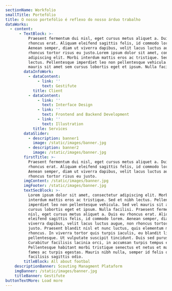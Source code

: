 ```yaml
---
sectionName: Workfolio
smallTitle: Portefólio
title: O nosso portefólio é reflexo do nosso árduo trabalho
dataWorks:
  - content:
      - TextBlock: >-
          Praesent fermentum dui nisl, eget cursus metus aliquet a. Duis eu
          rhoncus erat. Aliquam eleifend sagittis felis, id commodo lorem.
          Aenean semper, diam ut viverra dapibus, velit lacus luctus augue, non
          rhoncus tortor risus eu justo.Lorem ipsum dolor sit amet, consectetur
          adipiscing elit. Morbi interdum mattis eros ac tristique. Sed et nibh
          lectus. Pellentesque imperdiet leo non pellentesque vehicula. Sed vel
          mauris sit amet sem cursus lobortis eget et ipsum. Nulla facilisi.
        dataInfoWork:
          - dataContent:
              - link: ''
                text: Gestifute
            title: Client
          - dataContent:
              - link: ''
                text: Interface Design
              - link: ''
                text: Frontend and Backend Development
              - link: ''
                text: Illustration
            title: Services
        dataSlider:
          - description: banner1
            image: /static/images/banner.jpg
          - description: banner2
            image: /static/images/banner.jpg
        firstTitle: >-
          Praesent fermentum dui nisl, eget cursus metus aliquet a. Duis eu
          rhoncus erat. Aliquam eleifend sagittis felis, id commodo lorem.
          Aenean semper, diam ut viverra dapibus, velit lacus luctus augue, non
          rhoncus tortor risus eu justo.
        imgContent: /static/images/banner.jpg
        imgFooter: /static/images/banner.jpg
        textSecBlock: >-
          Lorem ipsum dolor sit amet, consectetur adipiscing elit. Morbi
          interdum mattis eros ac tristique. Sed et nibh lectus. Pellentesque
          imperdiet leo non pellentesque vehicula. Sed vel mauris sit amet sem
          cursus lobortis eget et ipsum. Nulla facilisi. Praesent fermentum dui
          nisl, eget cursus metus aliquet a. Duis eu rhoncus erat. Aliquam
          eleifend sagittis felis, id commodo lorem. Aenean semper, diam ut
          viverra dapibus, velit lacus luctus augue, non rhoncus tortor risus eu
          justo. Praesent blandit nisl et nunc luctus, quis elementum magna
          rhoncus. In viverra tortor quis turpis iaculis, eu blandit libero
          pellentesque. Ut vulputate suscipit tincidunt. Duis sed purus enim.
          Curabitur facilisis lacinia orci, in accumsan turpis tempus et.
          Pellentesque habitant morbi tristique senectus et netus et malesuada
          fames ac turpis egestas. Mauris nibh nulla, semper id felis quis,
          facilisis sagittis odio.
        titleBlock: All about footbal
    descriptionBanner: Scouting Managment Plataform
    imgBanner: /static/images/banner.jpg
    titleBanner: Gestifute
buttonTextMore: Load more
---
```



